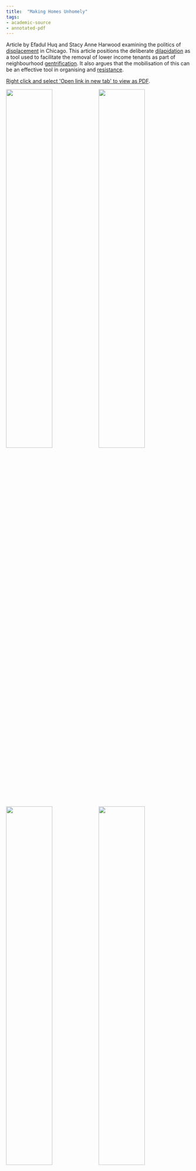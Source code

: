 ```yaml
---
title:  "Making Homes Unhomely"
tags:
- academic-source
- annotated-pdf
---
```



Article by Efadul Huq and Stacy Anne Harwood examining the politics of [displacement](cause-effect-affect/displacement) in Chicago. This article positions the deliberate [dilapidation](cause-effect-affect/dilapidation) as a tool used to facilitate the removal of lower income tenants as part of neighbourhood [gentrification](cause-effect-affect/gentrification). It also argues that the mobilisation of this can be an effective tool in organising and [resistance](resistance/resistance).

<a href="https://elaraks.github.io/dampcapital/images/theory/cico.12393.pdf" target="_blank">Right click and select 'Open link in new tab' to view as PDF</a>.

<img src="https://elaraks.github.io/dampcapital/cico.12393-01.jpg" width="50%"/><img src="https://elaraks.github.io/dampcapital/cico.12393-02.jpg" width="50%"/>
<img src="https://elaraks.github.io/dampcapital/cico.12393-03.jpg" width="50%"/><img src="https://elaraks.github.io/dampcapital/cico.12393-04.jpg" width="50%"/>
<img src="https://elaraks.github.io/dampcapital/cico.12393-05.jpg" width="50%"/><img src="https://elaraks.github.io/dampcapital/cico.12393-06.jpg" width="50%"/>
<img src="https://elaraks.github.io/dampcapital/cico.12393-07.jpg" width="50%"/><img src="https://elaraks.github.io/dampcapital/cico.12393-08.jpg" width="50%"/>
<img src="https://elaraks.github.io/dampcapital/cico.12393-09.jpg" width="50%"/><img src="https://elaraks.github.io/dampcapital/cico.12393-10.jpg" width="50%"/>
<img src="https://elaraks.github.io/dampcapital/cico.12393-11.jpg" width="50%"/><img src="https://elaraks.github.io/dampcapital/cico.12393-12.jpg" width="50%"/>
<img src="https://elaraks.github.io/dampcapital/cico.12393-13.jpg" width="50%"/><img src="https://elaraks.github.io/dampcapital/cico.12393-14.jpg" width="50%"/>
<img src="https://elaraks.github.io/dampcapital/cico.12393-15.jpg" width="50%"/><img src="https://elaraks.github.io/dampcapital/cico.12393-16.jpg" width="50%"/>
